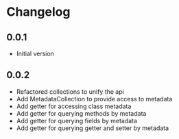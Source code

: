 # Changelog

## 0.0.1
* Initial version

## 0.0.2
* Refactored collections to unify the api
* Add MetadataCollection to provide access to metadata
* Add getter for accessing class metadata
* Add getter for querying methods by metadata
* Add getter for querying fields by metadata
* Add getter for querying getter and setter by metadata

